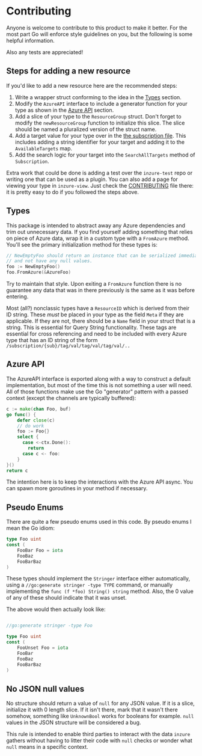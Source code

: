 # Contributing

Anyone is welcome to contribute to this product to make it better. For the most 
part Go will enforce style guidelines on you, but the following is some helpful 
information.

Also any tests are appreciated!

## Steps for adding a new resource

If you'd like to add a new resource here are the recommended steps:

1. Write a wrapper struct conforming to the idea in the [Types](#types) 
   section.
2. Modify the `AzureAPI` interface to include a generator function for your 
   type as shown in the [Azure API](#azure-api) section.
3. Add a slice of your type to the `ResourceGroup` struct. Don't forget to
   modify the `newResourceGroup` function to initialize this slice. The slice
   should be named a pluralized version of the struct name.
5. Add a target value for your type over in the [the subscription 
   file](subscription.go). This includes adding a string identifier for your 
   target and adding it to the `AvailableTargets` map.
6. Add the search logic for your target into the `SearchAllTargets` method of 
   `Subscription`.

Extra work that could be done is adding a test over the `inzure-test` repo or 
writing one that can be used as a plugin. You can also add a page for viewing 
your type in `inzure-view`. Just check the 
[CONTRIBUTING](cmd/inzure-view/INZURE-VIEW-CONTRIBUTING.md) file there: it is 
pretty easy to do if you followed the steps above.

## Types

This package is intended to abstract away any Azure dependencies and trim out 
unnecessary data. If you find yourself adding something that relies on piece of 
Azure data, wrap it in a custom type with a `FromAzure` method. You'll see the 
primary initialization method for these types is:

```.go
// NewEmptyFoo should return an instance that can be serialized immediately
// and not have any null values.
foo := NewEmptyFoo()
foo.FromAzure(&AzureFoo)
```

Try to maintain that style. Upon exiting a `FromAzure` function there is no 
guarantee any data that was in there previously is the same as it was before 
entering.

Most (all?) nonclassic types have a `ResourceID` which is derived from their ID
string. These _must_ be placed in your type as the field `Meta` if they are
applicable. If they are not, there should be a `Name` field in your struct that
is a string. This is essential for Query String functionality. These tags are
essential for cross referencing and need to be included with every Azure type
that has an ID string of the form
`/subscription/{sub}/tag/val/tag/val/tag/val/..`

## Azure API

The AzureAPI interface is exported along with a way to construct a default 
implementation, but most of the time this is not something a user will need.  
All of those functions make use the Go "generator" pattern with a passed 
context (except the channels are typically buffered):

```.go
c := make(chan Foo, buf)
go func() {
    defer close(c)
    // do work
    foo := Foo{}
    select {
      case <-ctx.Done():
        return
      case c <- foo:
    }
}()
return c
```

The intention here is to keep the interactions with the Azure API async. You
can spawn more goroutines in your method if necessary.

## Pseudo Enums

There are quite a few pseudo enums used in this code. By pseudo enums I mean
the Go idiom:

```.go
type Foo uint
const (
    FooBar Foo = iota
    FooBaz
    FooBarBaz
)
```

These types should implement the `Stringer` interface either automatically,
using a `//go:generate stringer -type TYPE` command, or manually implementing
the `func (f *foo) String() string` method.  Also, the 0 value of any of these
should indicate that it was unset.

The above would then actually look like:

```.go

//go:generate stringer -type Foo

type Foo uint
const (
    FooUnset Foo = iota
    FooBar
    FooBaz
    FooBarBaz
)
```

## No JSON null values

No structure should return a value of `null` for any JSON value. If it is a
slice, initialize it with 0 length slice. If it isn't there, mark that it
wasn't there somehow, something like `UnknownBool` works for booleans for
example. `null` values in the JSON structure will be considered a bug.

This rule is intended to enable third parties to interact with the data 
`inzure` gathers without having to litter their code with `null` checks or 
wonder what `null` means in a specific context.
